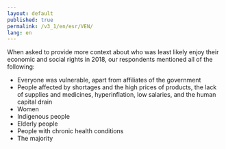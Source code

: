 ```yaml
---
layout: default
published: true
permalink: /v3_1/en/esr/VEN/
lang: en
---
```


When asked to provide more context about who was least likely enjoy their economic and social rights in 2018, our respondents mentioned all of the following:
-	Everyone was vulnerable, apart from affiliates of the government
-	People affected by shortages and the high prices of products, the lack of supplies and medicines, hyperinflation, low salaries, and the human capital drain
-	Women
-	Indigenous people
-	Elderly people
-	People with chronic health conditions
-	The majority

